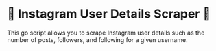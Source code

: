 # 🌟 Instagram User Details Scraper 🌟

This go script allows you to scrape Instagram user details such as the number of posts, followers, and following for a given username.

